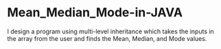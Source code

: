 # Mean_Median_Mode-in-JAVA
I design a program using multi-level inheritance which takes the inputs in the array from the user and finds the Mean, Median, and Mode values.
